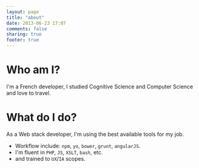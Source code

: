 ```yaml
---
layout: page
title: "about"
date: 2013-06-23 17:07
comments: false
sharing: true
footer: true
---
```


# Who am I?

I'm a French developer, I studied Cognitive Science and Computer Science and love to travel.

# What do I do?

As a Web stack developer, I'm using the best available tools for my job.

* Workflow include: `npm`, `yo`, `bower`, `grunt`, `angularJS`.
* I'm fluent in `PHP`, `JS`, `XSLT`, `bash`, etc.
* and trained to `UX`/`IA` scopes.
